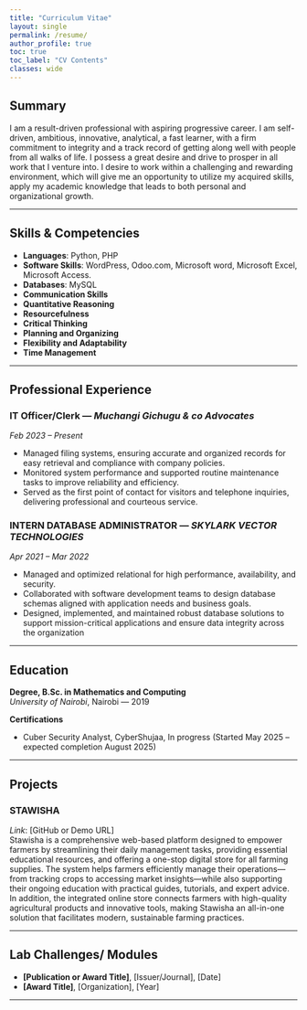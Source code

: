 ```yaml
---
title: "Curriculum Vitae"
layout: single
permalink: /resume/
author_profile: true
toc: true
toc_label: "CV Contents"
classes: wide
---
```


## Summary

I am a result-driven professional with aspiring progressive career. I am self- driven, ambitious, innovative, analytical, a fast learner, with a firm commitment to integrity and a track record of getting along well with people from all walks of life. I possess a great desire and drive to prosper in all work that I venture into. I desire to work within a challenging and rewarding environment, which will give me an opportunity to utilize my acquired skills, apply my academic knowledge that leads to both personal and organizational growth.

---

## Skills & Competencies 

- **Languages**: Python, PHP
- **Software Skills**: WordPress, Odoo.com, Microsoft word, Microsoft Excel, Microsoft Access.
- **Databases**: MySQL
- **Communication Skills**
- **Quantitative Reasoning**
- **Resourcefulness**
- **Critical Thinking**
- **Planning and Organizing**
- **Flexibility and Adaptability**
- **Time Management**

---

## Professional Experience

### **IT Officer/Clerk** — *Muchangi Gichugu & co Advocates*
_Feb 2023 – Present_

- Managed filing systems, ensuring accurate and organized records for easy retrieval and compliance with company policies.
- Monitored system performance and supported routine maintenance tasks to improve reliability and efficiency.
- Served as the first point of contact for visitors and telephone inquiries, delivering professional and courteous service.

### **INTERN DATABASE ADMINISTRATOR** — *SKYLARK VECTOR TECHNOLOGIES*
_Apr 2021 – Mar 2022_

- Managed and optimized relational for high performance, availability, and security. 
- Collaborated with software development teams to design database schemas aligned with application needs and business goals.
- Designed, implemented, and maintained robust database solutions to support mission-critical applications and ensure data integrity across the organization 

---

## Education

**Degree, B.Sc. in Mathematics and Computing**  
_University of Nairobi_, Nairobi — 2019  

**Certifications**
- Cuber Security Analyst, CyberShujaa, In progress (Started May 2025 – expected completion August 2025) 

---

## Projects

### **STAWISHA**
_Link_: [GitHub or Demo URL]  
Stawisha is a comprehensive web-based platform designed to empower farmers by streamlining their daily management tasks, providing essential educational resources, and offering a one-stop digital store for all farming supplies. The system helps farmers efficiently manage their operations—from tracking crops to accessing market insights—while also supporting their ongoing education with practical guides, tutorials, and expert advice. In addition, the integrated online store connects farmers with high-quality agricultural products and innovative tools, making Stawisha an all-in-one solution that facilitates modern, sustainable farming practices.

---

## Lab Challenges/ Modules

- **[Publication or Award Title]**, [Issuer/Journal], [Date]
- **[Award Title]**, [Organization], [Year]

---

